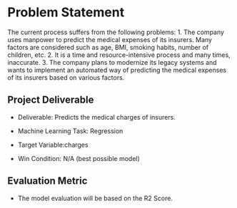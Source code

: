 # **Problem Statement**
 The current process suffers from the following problems:
    1.   The company uses manpower to predict the medical expenses of its insurers. Many factors are considered
         such as age, BMI, smoking habits, number of children, etc.
    2.   It is a time and resource-intensive process and many times, inaccurate.
    3.   The company plans to modernize its legacy systems and wants to implement an automated way of predicting 
         the medical expenses of its insurers based on various factors.
## Project Deliverable

- Deliverable: Predicts the medical charges of insurers.

- Machine Learning Task: Regression

- Target Variable:charges

- Win Condition: N/A (best possible model)

## Evaluation Metric

- The model evaluation will be based on the R2 Score.
